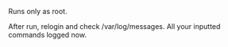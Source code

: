 Runs only as root.

After run, relogin and check /var/log/messages.
All your inputted commands logged now.
